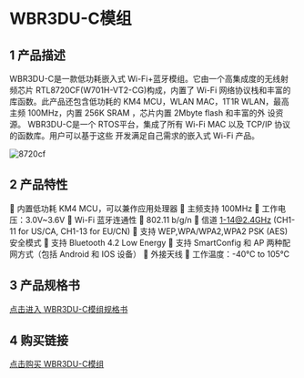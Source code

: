 

# WBR3DU-C模组


## 1 产品描述
WBR3DU-C是一款低功耗嵌入式 Wi-Fi+蓝牙模组。它由一个高集成度的无线射频芯片
RTL8720CF(W701H-VT2-CG)构成，内置了 Wi-Fi 网络协议栈和丰富的库函数。此产品还包含低功耗的 KM4
MCU，WLAN MAC，1T1R WLAN，最高主频 100MHz，内置 256K SRAM ，芯片内置 2Mbyte flash 和丰富的外
设资源。
WBR3DU-C是一个 RTOS平台，集成了所有 Wi-Fi MAC 以及 TCP/IP 协议的函数库。用户可以基于这些
开发满足自己需求的嵌入式 Wi-Fi 产品。

![8720cf](/docs/assets/images/8720CF/8720cf.png)

## 2 产品特性
 内置低功耗 KM4 MCU，可以兼作应用处理器
 主频支持 100MHz
 工作电压：3.0V~3.6V
 Wi-Fi 蓝牙连通性
 802.11 b/g/n
 信道 1-14@2.4GHz (CH1-11 for US/CA, CH1-13 for EU/CN)
 支持 WEP,WPA/WPA2,WPA2 PSK (AES) 安全模式
 支持 Bluetooth 4.2 Low Energy
 支持 SmartConfig 和 AP 两种配网方式（包括 Android 和 IOS 设备）
 外接天线
 工作温度：-40℃ to 105℃

## 3 产品规格书
[点击进入 WBR3DU-C模组规格书](../../download/8720cf/8720cf_datasheet.md)

## 4 购买链接
[点击购买 WBR3DU-C模组](../../buy_sample/8720cf.md)